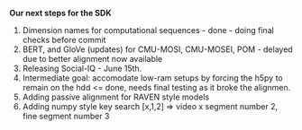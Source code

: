 **Our next steps for the SDK**

1. Dimension names for computational sequences - done - doing final checks before commit
2. BERT, and GloVe (updates) for CMU-MOSI, CMU-MOSEI, POM - delayed due to better alignment now available
3. Releasing Social-IQ - June 15th. 
4. Intermediate goal: accomodate low-ram setups by forcing the h5py to remain on the hdd <= done, needs final testing as it broke the alignmen. 
5. Adding passive alignment for RAVEN style models
6. Adding numpy style key search [x,1,2] => video x segment number 2, fine segment number 3
